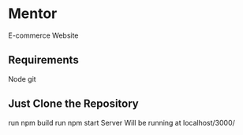 # Mentor
E-commerce Website

## Requirements
Node
git

## Just Clone the Repository 
run npm build 
run npm start
Server Will be running at localhost/3000/

